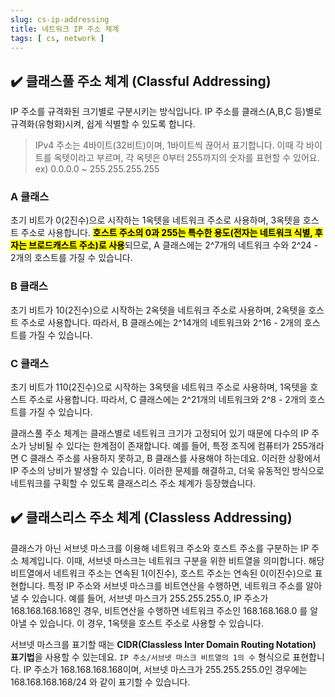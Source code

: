 ```yaml
---
slug: cs-ip-addressing
title: 네트워크 IP 주소 체계
tags: [ cs, network ]
---
```


## ✔️ 클래스풀 주소 체계 (Classful Addressing)
IP 주소를 규격화된 크기별로 구분시키는 방식입니다. IP 주소를 클래스(A,B,C 등)별로 규격화(유형화)시켜, 쉽게 식별할 수 있도록 합니다.

> IPv4 주소는 4바이트(32비트)이며, 1바이트씩 끊어서 표기합니다. 이때 각 바이트를 옥텟이라고 부르며, 각 옥텟은 0부터 255까지의 숫자를 표현할 수 있어요. ex) 0.0.0.0 ~ 255.255.255.255

### A 클래스
초기 비트가 0(2진수)으로 시작하는 1옥텟을 네트워크 주소로 사용하며, 3옥텟을 호스트 주소로 사용합니다. <mark>**호스트 주소의 0과 255는 특수한 용도(전자는 네트워크 식별, 후자는 브로드캐스트 주소)로 사용**</mark>되므로, A 클래스에는 2^7개의 네트워크 수와 2^24 - 2개의 호스트를 가질 수 있습니다.
### B 클래스
초기 비트가 10(2진수)으로 시작하는 2옥텟을 네트워크 주소로 사용하며, 2옥텟을 호스트 주소로 사용합니다. 따라서, B 클래스에는 2^14개의 네트워크와 2^16 - 2개의 호스트를 가질 수 있습니다.
### C 클래스
초기 비트가 110(2진수)으로 시작하는 3옥텟을 네트워크 주소로 사용하며, 1옥텟을 호스트 주소로 사용합니다. 따라서, C 클래스에는 2^21개의 네트워크와 2^8 - 2개의 호스트를 가질 수 있습니다.

클래스풀 주소 체계는 클래스별로 네트워크 크기가 고정되어 있기 때문에 다수의 IP 주소가 낭비될 수 있다는 한계점이 존재합니다. 예를 들어, 특정 조직에 컴퓨터가 255개라면 C 클래스 주소를 사용하지 못하고, B 클래스를 사용해야 하는데요. 이러한 상황에서 IP 주소의 낭비가 발생할 수 있습니다. 이러한 문제를 해결하고, 더욱 유동적인 방식으로 네트워크를 구획할 수 있도록 클래스리스 주소 체계가 등장했습니다.

## ✔️ 클래스리스 주소 체계 (Classless Addressing)
클래스가 아닌 서브넷 마스크를 이용해 네트워크 주소와 호스트 주소를 구분하는 IP 주소 체계입니다. 이때, 서브넷 마스크는 네트워크 구분을 위한 비트열을 의미합니다. 해당 비트열에서 네트워크 주소는 연속된 1(이진수), 호스트 주소는 연속된 0(이진수)으로 표현합니다. 특정 IP 주소와 서브넷 마스크를 비트연산을 수행하면, 네트워크 주소를 알아낼 수 있습니다. 예를 들어, 서브넷 마스크가 255.255.255.0, IP 주소가 168.168.168.168인 경우, 비트연산을 수행하면 네트워크 주소인 168.168.168.0 를 알아낼 수 있습니다. 이 경우, 1옥텟을 호스트 주소로 사용할 수 있습니다.

서브넷 마스크를 표기할 때는 **CIDR(Classless Inter Domain Routing Notation) 표기법**을 사용할 수 있는데요. `IP 주소/서브넷 마스크 비트열의 1의 수` 형식으로 표현합니다. IP 주소가 168.168.168.168이며, 서브넷 마스크가 255.255.255.0인 경우에는 168.168.168.168/24 와 같이 표기할 수 있습니다.